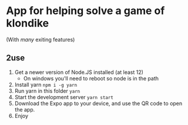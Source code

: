 # App for helping solve a game of klondike

(With _many_ exiting features)

## 2use

1. Get a newer version of Node.JS installed (at least 12)
    - On windows you'll need to reboot so node is in the path
1. Install yarn `npm i -g yarn`
1. Run yarn in this folder `yarn`
1. Start the development server `yarn start`
1. Download the Expo app to your device, and use the QR code to open the app.
1. Enjoy
